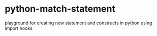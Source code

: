 python-match-statement
======================

playground for creating new statement and constructs in python using import hooks